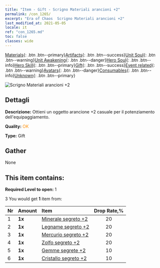 ```yaml
---
title: "Item - Gift - Scrigno Materiali arancioni +2"
permalink: /con_1265/
excerpt: "Era of Chaos  Scrigno Materiali arancioni +2"
last_modified_at: 2021-05-05
locale: it
ref: "con_1265.md"
toc: false
classes: wide
---
```

 [Materials](/ItemsIT/){: .btn .btn--primary}[Artifacts](/ItemsIT/Artifacts/){: .btn .btn--success}[Unit Soul](/ItemsIT/UnitSoul/){: .btn .btn--warning}[Unit Awakening](/ItemsIT/UnitAwakening/){: .btn .btn--danger}[Hero Soul](/ItemsIT/HeroSoul/){: .btn .btn--info}[Hero Skill](/ItemsIT/HeroSkill/){: .btn .btn--primary}[Gift](/ItemsIT/Gift/){: .btn .btn--success}[Event related](/ItemsIT/Events/){: .btn .btn--warning}[Avatars](/ItemsIT/Avatars/){: .btn .btn--danger}[Consumables](/ItemsIT/Consumables/){: .btn .btn--info}[Unknown](/ItemsIT/Unknown/){: .btn .btn--primary}

 ![Scrigno Materiali arancioni +2](/images/t/i_304002.png)

## Dettagli
 **Descrizione:** Ottieni un oggetto arancione +2 casuale per il potenziamento dell'equipaggiamento.

 **Quality:** <span style="color: #FF8C00">OK</span>

 **Type:** Gift

## Gather

  None

## This item contains:

 **Required Level to open:** 1

 3 You would get **1** item  from:

  | Nr | Amount |     Item    | Drop Rate,% |
  |:---|:-------|:------------|:---------:|
  | 1 |  **1x** | [Minerale segreto +2](/ItemsIT/mat_75/) | 20 | 
  | 2 |  **1x** | [Legname segreto +2](/ItemsIT/mat_76/) | 20 | 
  | 3 |  **1x** | [Mercurio segreto +2](/ItemsIT/mat_77/) | 20 | 
  | 4 |  **1x** | [Zolfo segreto +2](/ItemsIT/mat_78/) | 20 | 
  | 5 |  **1x** | [Gemme segrete +2](/ItemsIT/mat_79/) | 10 | 
  | 6 |  **1x** | [Cristallo segreto +2](/ItemsIT/mat_80/) | 10 | 
